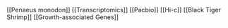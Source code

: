 [[Penaeus monodon]]
[[Transcriptomics]]
[[Pacbio]]
[[Hi-c]]
[[Black Tiger Shrimp]]
[[Growth-associated Genes]]
